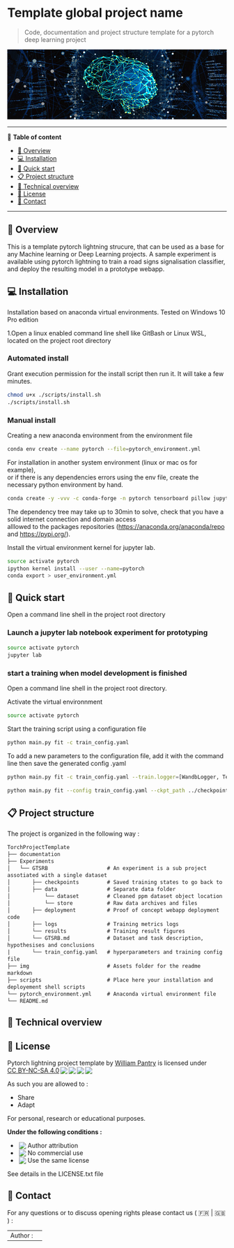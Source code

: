 # Template global project name
> Code, documentation and project structure template for a pytorch deep learning project


<img width=900 src="img/brain.png" style="margin-right: 20px">

---
📑 **Table of content**
- [👀 Overview](#-overview)
- [💻 Installation](#-installation)
- [🚀 Quick start](#-quick-start)
- [📋 Project structure](#-project-structure)
- [🔬 Technical overview](#-technical-overview)
- [📝 License](#-license)
- [💬 Contact](#-contact)
---

## 👀 Overview

This is a template pytorch lightning strucure, that can be used as a base for any Machine learning or 
Deep Learning projects. A sample experiment is available using pytorch lightning to train a road signs 
signalisation classifier, and deploy the resulting model in a prototype webapp.  


## 💻 Installation
Installation based on anaconda virtual environments.
Tested on Windows 10 Pro edition

1.Open a linux enabled command line shell like GitBash or Linux WSL, located on the project root directory

### Automated install 

Grant execution permission for the install script then run it. It will take a few minutes. 
```bash
chmod u+x ./scripts/install.sh
./scripts/install.sh
```

### Manual install

Creating a new anaconda environment from the environment file
```bash
conda env create --name pytorch --file=pytorch_environment.yml
```

For installation in another system environment (linux or mac os for example), <br>
or if there is any dependencies errors using the env file, create the necessary python environment by hand.

```bash
conda create -y -vvv -c conda-forge -n pytorch tensorboard pillow jupyterlab wandb
```
The dependency tree may take up to 30min to solve, check that you have a solid internet connection and domain access <br>
alllowed to the packages  repositories (https://anaconda.org/anaconda/repo and https://pypi.org/).

Install the virtual environment kernel for jupyter lab.
```bash
source activate pytorch
ipython kernel install --user --name=pytorch
conda export > user_environment.yml
```
## 🚀 Quick start
Open a command line shell in the project root directory
### Launch a jupyter lab notebook experiment for prototyping 
```bash
source activate pytorch
jupyter lab
```

### start a training  when model development is finished

Open a command line shell in the project root directory.

Activate the virtual environnment
```bash
source activate pytorch
```
Start the training script using a configuration file
```bash
python main.py fit -c train_config.yaml
```

To add a new parameters to the configuration file, add it with
the command line then save the generated config .yaml
```bash
python main.py fit -c train_config.yaml --train.logger=[WandbLogger, TensorBoardLogger] > config.yaml
```

```bash
python main.py fit --config train_config.yaml --ckpt_path ../checkpoints/resnetfour_epoch=001-val_loss=0.01.ckpt
```

## 📋 Project structure

The project is organized in the following way :
```
TorchProjectTemplate
├── documentation
├── Experiments
│   └── GTSRB                   # An experiment is a sub project assotiated with a single dataset
│       ├── checkpoints         # Saved training states to go back to
│       ├── data                # Separate data folder
│           └── dataset         # Cleaned ppm dataset object location 
│           └── store           # Raw data archives and files
│       ├── deployment          # Proof of concept webapp deployment code
│       ├── logs                # Training metrics logs
│       └── results             # Training result figures 
│       └── GTSRB.md            # Dataset and task description, hypothesises and conclusions 
|       └── train_config.yaml   # hyperparameters and training config file
├── img                         # Assets folder for the readme markdown 
├── scripts                     # Place here your installation and deployement shell scripts 
└── pytorch_environment.yml     # Anaconda virtual environment file
└── README.md
```

## 🔬 Technical overview

## 📝 License

<p xmlns:cc="http://creativecommons.org/ns#" xmlns:dct="http://purl.org/dc/terms/"><span property="dct:title">Pytorch lightning project template</span> by <a rel="cc:attributionURL dct:creator" property="cc:attributionName" href="https://github.com/misterjeckyll">William Pantry</a> is licensed under <a href="http://creativecommons.org/licenses/by-nc-sa/4.0/?ref=chooser-v1" target="_blank" rel="license noopener noreferrer" style="display:inline-block;">CC BY-NC-SA 4.0<img style="height:22px!important;margin-left:3px;vertical-align:text-bottom;" src="https://mirrors.creativecommons.org/presskit/icons/cc.svg?ref=chooser-v1"><img style="height:22px!important;margin-left:3px;vertical-align:text-bottom;" src="https://mirrors.creativecommons.org/presskit/icons/by.svg?ref=chooser-v1"><img style="height:22px!important;margin-left:3px;vertical-align:text-bottom;" src="https://mirrors.creativecommons.org/presskit/icons/nc.svg?ref=chooser-v1"><img style="height:22px!important;margin-left:3px;vertical-align:text-bottom;" src="https://mirrors.creativecommons.org/presskit/icons/sa.svg?ref=chooser-v1"></a></p>

As such you are allowed to :
- Share
- Adapt

For personal, research or educational purposes.

**Under the following conditions :**
- <img style="height:22px!important;margin-left:3px;vertical-align:text-bottom;" src="https://mirrors.creativecommons.org/presskit/icons/by.svg?ref=chooser-v1"> Author attribution
- <img style="height:22px!important;margin-left:3px;vertical-align:text-bottom;" src="https://mirrors.creativecommons.org/presskit/icons/nc.svg?ref=chooser-v1"> No commercial use
- <img style="height:22px!important;margin-left:3px;vertical-align:text-bottom;" src="https://mirrors.creativecommons.org/presskit/icons/sa.svg?ref=chooser-v1"> Use the same license

See details in the LICENSE.txt file

## 💬 Contact

For any questions or to discuss opening rights please contact us ( 🇫🇷 | 🇬🇧 ) :

<table>
<tr>
    <td>Author : </td>
    <td> </td>
</tr>
</table>